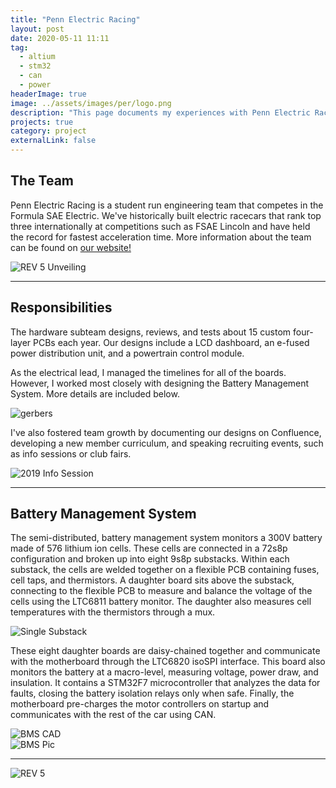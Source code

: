 ```yaml
---
title: "Penn Electric Racing"
layout: post
date: 2020-05-11 11:11
tag:
  - altium
  - stm32
  - can
  - power
headerImage: true
image: ../assets/images/per/logo.png
description: "This page documents my experiences with Penn Electric Racing"
projects: true
category: project
externalLink: false
---
```


## The Team
Penn Electric Racing is a student run engineering team that competes in the
Formula SAE Electric. We've historically built electric racecars that
rank top three internationally at competitions such as FSAE Lincoln and
have held the record for fastest acceleration time. More information about the team can be found on
<a href="https://www.pennelectricracing.com/" target="_blank" rel="noopener noreferrer"> our website!</a>

![REV 5 Unveiling](../assets/images/per/unveiling.jpg "REV 5 Unveiling")

---
## Responsibilities
<div class="side-by-side">
    <div class="toleft">
        <p> The hardware subteam designs, reviews, and tests
            about 15 custom four-layer PCBs each year. Our designs include
            a LCD dashboard, an e-fused power distribution unit, and
            a powertrain control module.
        </p>
        <p> As the electrical lead, I managed the timelines for all of the
            boards. However, I worked most closely with designing the
            Battery Management System. More details are included below.
        </p>
    </div>
    <div class="toright">
        <img class="image" src="../assets/images/per/gerbers.png" alt="gerbers">
        <!-- <figcaption class="caption">Board Gerbers (2018)</figcaption> -->
    </div>
</div>

I've also fostered team growth by documenting our designs on Confluence,
developing a new member curriculum, and speaking recruiting events,
such as info sessions or club fairs.

![2019 Info Session](../assets/images/per/info-session.jpg "2019 Info Session")

---
## Battery Management System

The semi-distributed, battery management system monitors a 300V battery
made of 576 lithium ion cells. These cells are connected in a 72s8p
configuration and broken up into eight 9s8p substacks. Within each
substack, the cells are welded together on a flexible PCB containing fuses,
cell taps, and thermistors. A daughter board sits above the substack,
connecting to the flexible PCB to measure and balance the voltage of the
cells using the LTC6811 battery monitor. The daughter also measures cell
temperatures with the thermistors through a mux.  

![Single Substack](../assets/images/per/exploded-substack.png "Single Substack")

These eight daughter boards are daisy-chained together and communicate
with the motherboard through the LTC6820 isoSPI interface. This board
also monitors the battery at a macro-level, measuring voltage, power draw,
and insulation. It contains a STM32F7 microcontroller that analyzes the
data for faults, closing the battery isolation relays only when safe.
Finally, the motherboard pre-charges the motor controllers on startup and
communicates with the rest of the car using CAN.

<div class="side-by-side">
    <div class="toleft">
        <img class="image" src="../assets/images/per/bms-cad.jpg" alt="BMS CAD">
        <!-- <figcaption class="caption">BMS CAD</figcaption> -->
    </div>
    <div class="toright">
        <img class="image" src="../assets/images/per/bms-pic.jpg" alt="BMS Pic">
    </div>
</div>


---
![REV 5](../assets/images/per/car.jpg "Me sitting in REV 5!")
